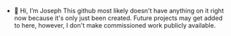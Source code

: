 - 👋 Hi, I’m Joseph
This github most likely doesn't have anything on it right now because it's only just been created.
Future projects may get added to here, however, I don't make commissioned work publicly available.
